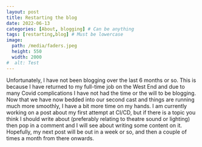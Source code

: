```yaml
---
layout: post
title: Restarting the blog
date: 2022-06-13
categories: [About, blogging] # Can be anything
tags: [restarting,blog] # Must be lowercase
image:
  path: /media/faders.jpeg
  height: 550
  width: 2000
#  alt: Test
---
```

Unfortunately, I have not been blogging over the last 6 months or so. This is because I have returned to my full-time job on the West End and due to many Covid complications I have not had the time or the will to be blogging. Now that we have now bedded into our second cast and things are running much more smoothly, I have a bit more time on my hands. I am currently working on a post about my first attempt at CI/CD, but if there is a topic you think I should write about (preferably relating to theatre sound or lighting) then pop in a comment and I will see about writing some content on it.
Hopefully, my next post will be out in a week or so, and then a couple of times a month from there onwards.